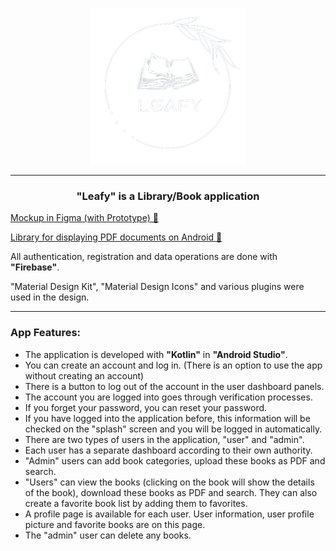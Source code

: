 <p align="center"> 
    <img src="/app/src/main/res/drawable/logo.png" width="250" height="250">
</p>

---

<h3 align="center"> "Leafy" is a Library/Book application </h3>

[Mockup in Figma (with Prototype) 🔗](https://www.figma.com/file/J9oC00repkf14rg8FCGVbr/Leafy?node-id=0%3A1&t=DFxDTsPgKuQeAnCS-1) <br>

[Library for displaying PDF documents on Android 🔗](https://github.com/barteksc/AndroidPdfViewer) <br>

All authentication, registration and data operations are done with **"Firebase"**. <br>

"Material Design Kit", "Material Design Icons" and various plugins were used in the design. <br>

---

### App Features:

- The application is developed with **"Kotlin"** in **"Android Studio"**.
- You can create an account and log in. (There is an option to use the app without creating an account)
- There is a button to log out of the account in the user dashboard panels. 
- The account you are logged into goes through verification processes.
- If you forget your password, you can reset your password.
- If you have logged into the application before, this information will be checked on the "splash" screen and you will be logged in automatically.
- There are two types of users in the application, "user" and "admin".
- Each user has a separate dashboard according to their own authority.
- "Admin" users can add book categories, upload these books as PDF and search.
- "Users" can view the books (clicking on the book will show the details of the book), download these books as PDF and search.
They can also create a favorite book list by adding them to favorites.
- A profile page is available for each user. User information, user profile picture and favorite books are on this page.
- The "admin" user can delete any books.

